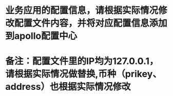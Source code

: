 # 业务应用的配置信息，请根据实际情况修改配置文件内容，并将对应配置信息添加到apollo配置中心

# 备注：配置文件里的IP均为127.0.0.1，请根据实际情况做替换,币种（prikey、address）也根据实际情况修改
